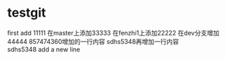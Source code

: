 # testgit
first add 11111
在master上添加33333
在fenzhi1上添加22222
在dev分支增加44444
857474360增加的一行内容
sdhs5348再增加一行内容    
sdhs5348 add a new line
